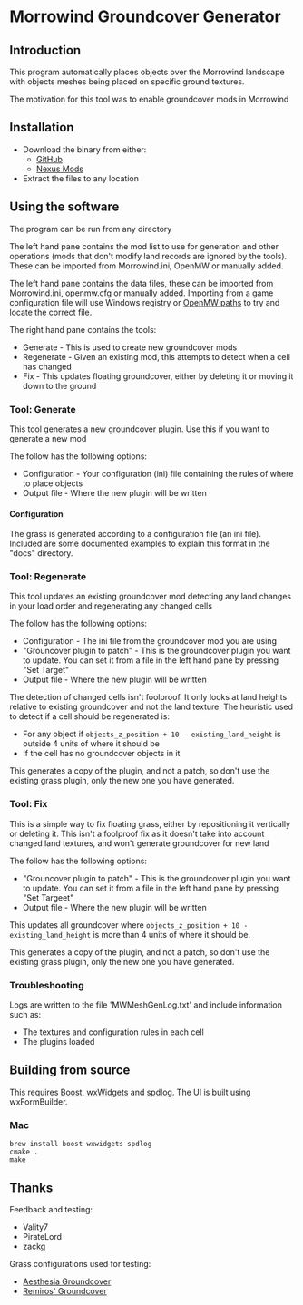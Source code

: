 
# Morrowind Groundcover Generator

## Introduction

This program automatically places objects over the Morrowind landscape
with objects meshes being placed on specific ground textures. 

The motivation for this tool was to enable groundcover mods in Morrowind

## Installation

- Download the binary from either:
  - [GitHub](https://github.com/Yacoby/mw-mesh-gen/releases/latest)
  - [Nexus Mods](https://www.nexusmods.com/morrowind/mods/23065)
- Extract the files to any location

## Using the software

The program can be run from any directory

The left hand pane contains the mod list to use for generation and other operations (mods that don't modify land records
are ignored by the tools). These can be imported from Morrowind.ini, OpenMW or manually added.

The left hand pane contains the data files, these can be imported from Morrowind.ini, openmw.cfg or manually added.
Importing from a game configuration file will use Windows registry or
[OpenMW paths](https://openmw.readthedocs.io/en/stable/reference/modding/paths.html) to try and locate the correct file.

The right hand pane contains the tools:
- Generate - This is used to create new groundcover mods
- Regenerate - Given an existing mod, this attempts to detect when a cell has changed
- Fix - This updates floating groundcover, either by deleting it or moving it down to the ground

### Tool: Generate

This tool generates a new groundcover plugin. Use this if you want to generate a new mod

The follow has the following options:
- Configuration - Your configuration (ini) file containing the rules of where to place objects
- Output file - Where the new plugin will be written

#### Configuration

The grass is generated according to a configuration file (an ini file). Included are some documented examples to explain
this format in the "docs" directory.

### Tool: Regenerate

This tool updates an existing groundcover mod detecting any land changes in your load order and regenerating any changed cells

The follow has the following options:
- Configuration - The ini file from the groundcover mod you are using
- "Grouncover plugin to patch" - This is the groundcover plugin you want to update. You can set it from a file in the left hand pane by pressing "Set Target"
- Output file - Where the new plugin will be written

The detection of changed cells isn't foolproof. It only looks at land heights relative to existing groundcover and not the land texture. 
The heuristic used to detect if a cell should be regenerated is:
- For any object if `objects_z_position + 10 - existing_land_height` is outside 4 units of where it should be
- If the cell has no groundcover objects in it

This generates a copy of the plugin, and not a patch, so don't use the existing grass plugin, only the new one you have generated.

### Tool: Fix

This is a simple way to fix floating grass, either by repositioning it vertically or deleting it. This isn't a foolproof fix
as it doesn't take into account changed land textures, and won't generate groundcover for new land

The follow has the following options:
- "Grouncover plugin to patch" - This is the groundcover plugin you want to update. You can set it from a file in the left hand pane by pressing "Set Targeet"
- Output file - Where the new plugin will be written

This updates all groundcover where `objects_z_position + 10 - existing_land_height` is more than 4 units of where it should be.

This generates a copy of the plugin, and not a patch, so don't use the existing grass plugin, only the new one you have generated.

### Troubleshooting

Logs are written to the file 'MWMeshGenLog.txt' and include information such as:
- The textures and configuration rules in each cell
- The plugins loaded

## Building from source

This requires [Boost](https://www.boost.org/), [wxWidgets](https://www.wxwidgets.org/) and [spdlog](https://github.com/gabime/spdlog). The UI is built using wxFormBuilder.

### Mac

```shell
brew install boost wxwidgets spdlog
cmake .
make
```

## Thanks
Feedback and testing:
- Vality7
- PirateLord
- zackg

Grass configurations used for testing:
- [Aesthesia Groundcover](https://www.nexusmods.com/morrowind/mods/46377)
- [Remiros' Groundcover](https://nexusmods.com/morrowind/mods/46733)
